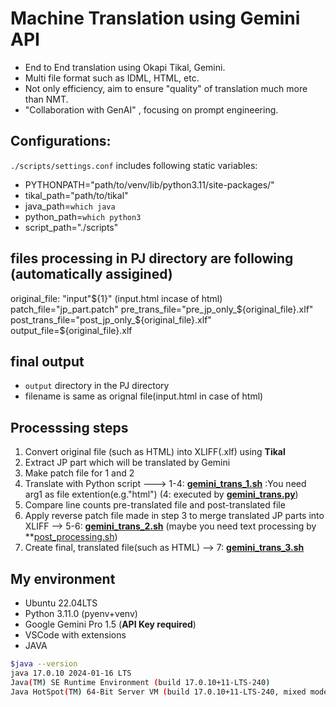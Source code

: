 # Machine Translation using Gemini API  
* End to End translation using Okapi Tikal, Gemini.
* Multi file format such as IDML, HTML, etc. 
* Not only efficiency, aim to ensure "quality" of translation much more than NMT. 
* "Collaboration with GenAI" , focusing on prompt engineering.

## Configurations:
```./scripts/settings.conf``` includes following static variables:
* PYTHONPATH="path/to/venv/lib/python3.11/site-packages/"
* tikal_path="path/to/tikal" 
* java_path=`which java`
* python_path=`which python3`
* script_path="./scripts" 

## files processing in PJ directory are following (automatically assigined) 
original_file: "input"${1}" (input.html incase of html)
patch_file="jp_part.patch"
pre_trans_file="pre_jp_only_${original_file}.xlf"
post_trans_file="post_jp_only_${original_file}.xlf"
output_file=${original_file}.xlf

## final output
* ```output``` directory in the PJ directory
* filename is same as orignal file(input.html in case of html)

## Processsing steps
1. Convert original file (such as HTML) into XLIFF(.xlf) using **Tikal** 
2. Extract JP part which will be translated by Gemini
3. Make patch file for 1 and 2 <br>
4. Translate with Python script 
---> 1-4: **[gemini_trans_1.sh](./gemini_trans_1.sh)** :You need arg1 as file extention(e.g."html") 
(4: executed by **[gemini_trans.py](./gemini_trans.py)**)
5. Compare line counts pre-translated file and post-translated file
6. Apply reverse patch file made in step 3 to merge translated JP parts into XLIFF
--> 5-6: **[gemini_trans_2.sh](./gemini_trans_2.sh)**
(maybe you need text processing by **[post_processing.sh](./post_processing.sh))
7. Create final, translated file(such as HTML) 
--> 7: **[gemini_trans_3.sh](./gemini_trans_3.sh)**

## My environment
* Ubuntu 22.04LTS 
* Python 3.11.0 (pyenv+venv)
* Google Gemini Pro 1.5 (**API Key required**)
* VSCode with extensions
* JAVA  
```bash
$java --version
java 17.0.10 2024-01-16 LTS
Java(TM) SE Runtime Environment (build 17.0.10+11-LTS-240)
Java HotSpot(TM) 64-Bit Server VM (build 17.0.10+11-LTS-240, mixed mode, sharing)
```